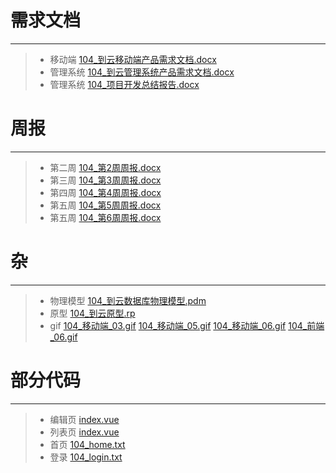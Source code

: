 # 需求文档

-----
> * 移动端 
[104_到云移动端产品需求文档.docx](https://github.com/TragedyN/EngineeringPractice/blob/master/%E6%96%87%E6%A1%A3/104_%E5%88%B0%E4%BA%91%E7%A7%BB%E5%8A%A8%E7%AB%AF%E4%BA%A7%E5%93%81%E9%9C%80%E6%B1%82%E6%96%87%E6%A1%A3.docx)
> * 管理系统 
[104_到云管理系统产品需求文档.docx](https://github.com/TragedyN/EngineeringPractice/blob/master/%E6%96%87%E6%A1%A3/104_%E5%88%B0%E4%BA%91%E7%AE%A1%E7%90%86%E7%B3%BB%E7%BB%9F%E4%BA%A7%E5%93%81%E9%9C%80%E6%B1%82%E6%96%87%E6%A1%A3.docx)
> * 管理系统 
[104_项目开发总结报告.docx](https://github.com/TragedyN/EngineeringPractice/blob/master/%E6%96%87%E6%A1%A3/104_%E9%A1%B9%E7%9B%AE%E5%BC%80%E5%8F%91%E6%80%BB%E7%BB%93%E6%8A%A5%E5%91%8A.docx)

# 周报

-----
> * 第二周
[104_第2周周报.docx](https://github.com/TragedyN/EngineeringPractice/blob/master/%E6%96%87%E6%A1%A3/104_%E7%AC%AC2%E5%91%A8%E5%91%A8%E6%8A%A5.docx)
> * 第三周
[104_第3周周报.docx](https://github.com/TragedyN/EngineeringPractice/blob/master/%E6%96%87%E6%A1%A3/104_%E7%AC%AC3%E5%91%A8%E5%91%A8%E6%8A%A5.docx)
> * 第四周
[104_第4周周报.docx](https://github.com/TragedyN/EngineeringPractice/blob/master/%E6%96%87%E6%A1%A3/104_%E7%AC%AC4%E5%91%A8%E5%91%A8%E6%8A%A5.docx)
> * 第五周
[104_第5周周报.docx](https://github.com/TragedyN/EngineeringPractice/blob/master/%E6%96%87%E6%A1%A3/104_%E7%AC%AC5%E5%91%A8%E5%91%A8%E6%8A%A5.docx)
> * 第五周
[104_第6周周报.docx](https://github.com/TragedyN/EngineeringPractice/blob/master/%E6%96%87%E6%A1%A3/104_%E7%AC%AC6%E5%91%A8%E5%91%A8%E6%8A%A5.docx)

# 杂

-----
> * 物理模型
[104_到云数据库物理模型.pdm](https://github.com/TragedyN/EngineeringPractice/blob/master/%E6%96%87%E6%A1%A3/104_%E5%88%B0%E4%BA%91%E6%95%B0%E6%8D%AE%E5%BA%93%E7%89%A9%E7%90%86%E6%A8%A1%E5%9E%8B.pdm)
> * 原型
[104_到云原型.rp](https://github.com/TragedyN/EngineeringPractice/blob/master/%E6%96%87%E6%A1%A3/104_%E5%88%B0%E4%BA%91%E5%8E%9F%E5%9E%8B.rp)
> * gif
[104_移动端_03.gif](https://github.com/TragedyN/EngineeringPractice/blob/master/%E6%96%87%E6%A1%A3/104_%E7%A7%BB%E5%8A%A8%E7%AB%AF_03.gif)
[104_移动端_05.gif](https://github.com/TragedyN/EngineeringPractice/blob/master/%E6%96%87%E6%A1%A3/104_%E7%A7%BB%E5%8A%A8%E7%AB%AF_05.gif)
[104_移动端_06.gif](https://github.com/TragedyN/EngineeringPractice/blob/master/%E6%96%87%E6%A1%A3/104_%E7%A7%BB%E5%8A%A8%E7%AB%AF_06.gif)
[104_前端_06.gif](https://github.com/TragedyN/EngineeringPractice/blob/master/%E6%96%87%E6%A1%A3/104_%E5%89%8D%E7%AB%AF_06.gif)


# 部分代码

-----
> * 编辑页
[index.vue](https://github.com/haijie945/toCloud-web/blob/main/src/views/system/user/index.vue)
> * 列表页 
[index.vue](https://github.com/haijie945/toCloud-web/blob/main/src/views/system/user/index.vue)
> * 首页 
[104_home.txt](https://github.com/TragedyN/EngineeringPractice/blob/master/%E6%96%87%E6%A1%A3/home.txt)
> * 登录 
[104_login.txt](https://github.com/TragedyN/EngineeringPractice/blob/master/%E6%96%87%E6%A1%A3/login.txt)



